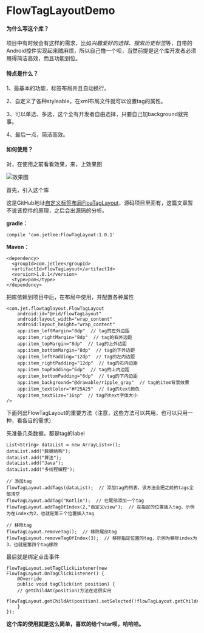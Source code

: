 # FlowTagLayoutDemo

#### 为什么写这个库？

项目中有时候会有这样的需求，比如*兴趣爱好的选择、搜索历史标签*等，自带的Android控件实现起来贼麻烦，所以自己撸一个呗，当然前提是这个库开发者必须用得简洁高效，而且功能到位。

#### 特点是什么？

1、最基本的功能，标签布局并且自动换行。

2、自定义了各种styleable，在xml布局文件就可以设置tag的属性。

3、可以单选、多选，这个全有开发者自由选择，只要自己加background就完事。

4、最后一点，简洁高效。

#### 如何使用？

对，在使用之前看看效果，来，上效果图

![效果图](https://upload-images.jianshu.io/upload_images/5596129-ca5481c8dadc17bb.gif?imageMogr2/auto-orient/strip)


首先，引入这个库

这是GitHub地址[自定义标签布局FloaTagLayout](https://github.com/jetLee92/FlowTagLayoutDemo)，源码项目里面有，这篇文章暂不说该控件的原理，之后会出源码的分析。

**gradle：**

    compile 'com.jetlee:FlowTagLayout:1.0.1'

**Maven：**

    <dependency>
      <groupId>com.jetlee</groupId>
      <artifactId>FlowTagLayout</artifactId>
      <version>1.0.1</version>
      <type>pom</type>
    </dependency>

把库依赖到项目中后，在布局中使用，并配置各种属性

    <com.jet.flowtaglayout.FlowTagLayout
        android:id="@+id/flowTagLayout"
        android:layout_width="wrap_content"
        android:layout_height="wrap_content"
        app:item_leftMargin="8dp"  // tag的左外边距
        app:item_rightMargin="8dp"  // tag的右外边距
        app:item_topMargin="8dp"  // tag的上外边距
        app:item_bottomMargin="8dp"  // tag的下外边距
        app:item_leftPadding="12dp"  // tag的左内边距
        app:item_rightPadding="12dp"  // tag的右内边距
        app:item_topPadding="6dp"  // tag的上内边距
        app:item_bottomPadding="6dp"  // tag的下内边距
        app:item_background="@drawable/ripple_gray"  // tag的item背景效果
        app:item_textColor="#F25A25"  // tag的text颜色
        app:item_textSize="16sp"  // tag的text字体大小
	/>

下面列出FlowTagLayout的重要方法（注意，这些方法可以共用，也可以只用一种，看各自的需求）

先准备几条数据，都是tag的label

	List<String> dataList = new ArrayList<>();
	dataList.add("数据结构");
	dataList.add("算法");
	dataList.add("Java");
	dataList.add("多线程编程");

	// 添加tag
	flowTagLayout.addTags(dataList);  // 添加tag的列表，该方法会把之前的tags全部清空
	flowTagLayout.addTag("Kotlin");  // 在尾部添加一个tag
	flowTagLayout.addTagOfIndex(2,"自定义view");  // 在指定的位置插入tag，示例为在index为2，也就是第三个位置插入tag

	// 移除tag
	flowTagLayout.removeTag();  // 移除尾部tag
	flowTagLayout.removeTagOfIndex(3);  // 移除指定位置的tag，示例为移除index为3，也就是第四个tag移除

最后就是绑定点击事件

	flowTagLayout.setTagClickListener(new FlowTagLayout.OnTagClickListener() {
	    @Override
	    public void tagClick(int position) {
		// getChildAt(position)方法在这很实用
	        flowTagLayout.getChildAt(position).setSelected(!flowTagLayout.getChildAt(position).isSelected());
	    }
	});


**这个库的使用就是这么简单，喜欢的给个star呗，哈哈哈。**


